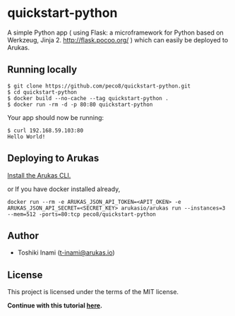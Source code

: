# quickstart-python
A simple Python app ( using Flask: a microframework for Python based on Werkzeug, Jinja 2. http://flask.pocoo.org/ ) which can easily be deployed to Arukas.

## Running locally

```
$ git clone https://github.com/peco8/quickstart-python.git
$ cd quickstart-python
$ docker build --no-cache --tag quickstart-python .
$ docker run -rm -d -p 80:80 quickstart-python
```

Your app should now be running:

```
$ curl 192.168.59.103:80
Hello World!
```

## Deploying to Arukas

[Install the Arukas CLI.](https://github.com/arukasio/cli)

or If you have docker installed already,
```
docker run --rm -e ARUKAS_JSON_API_TOKEN=<APIT_OKEN> -e ARUKAS_JSON_API_SECRET=<SECRET_KEY> arukasio/arukas run --instances=3 --mem=512 -ports=80:tcp peco8/quickstart-python
```
## Author

* Toshiki Inami (<t-inami@arukas.io>)

## License

This project is licensed under the terms of the MIT license.

**Continue with this tutorial [here](/).**
